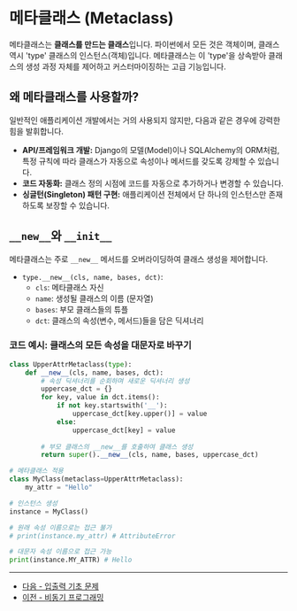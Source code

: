
# 메타클래스 (Metaclass)

메타클래스는 **클래스를 만드는 클래스**입니다. 파이썬에서 모든 것은 객체이며, 클래스 역시 'type' 클래스의 인스턴스(객체)입니다. 메타클래스는 이 'type'을 상속받아 클래스의 생성 과정 자체를 제어하고 커스터마이징하는 고급 기능입니다.

## 왜 메타클래스를 사용할까?

일반적인 애플리케이션 개발에서는 거의 사용되지 않지만, 다음과 같은 경우에 강력한 힘을 발휘합니다.

-   **API/프레임워크 개발:** Django의 모델(Model)이나 SQLAlchemy의 ORM처럼, 특정 규칙에 따라 클래스가 자동으로 속성이나 메서드를 갖도록 강제할 수 있습니다.
-   **코드 자동화:** 클래스 정의 시점에 코드를 자동으로 추가하거나 변경할 수 있습니다.
-   **싱글턴(Singleton) 패턴 구현:** 애플리케이션 전체에서 단 하나의 인스턴스만 존재하도록 보장할 수 있습니다.

## `__new__`와 `__init__`

메타클래스는 주로 `__new__` 메서드를 오버라이딩하여 클래스 생성을 제어합니다.

-   `type.__new__(cls, name, bases, dct)`:
    -   `cls`: 메타클래스 자신
    -   `name`: 생성될 클래스의 이름 (문자열)
    -   `bases`: 부모 클래스들의 튜플
    -   `dct`: 클래스의 속성(변수, 메서드)들을 담은 딕셔너리

### 코드 예시: 클래스의 모든 속성을 대문자로 바꾸기

```python
class UpperAttrMetaclass(type):
    def __new__(cls, name, bases, dct):
        # 속성 딕셔너리를 순회하며 새로운 딕셔너리 생성
        uppercase_dct = {}
        for key, value in dct.items():
            if not key.startswith('__'):
                uppercase_dct[key.upper()] = value
            else:
                uppercase_dct[key] = value
        
        # 부모 클래스의 __new__를 호출하여 클래스 생성
        return super().__new__(cls, name, bases, uppercase_dct)

# 메타클래스 적용
class MyClass(metaclass=UpperAttrMetaclass):
    my_attr = "Hello"

# 인스턴스 생성
instance = MyClass()

# 원래 속성 이름으로는 접근 불가
# print(instance.my_attr) # AttributeError

# 대문자 속성 이름으로 접근 가능
print(instance.MY_ATTR) # Hello
```

---

- [다음 - 입출력 기초 문제](./beginner-io-test)
- [이전 - 비동기 프로그래밍](./asyncio)

